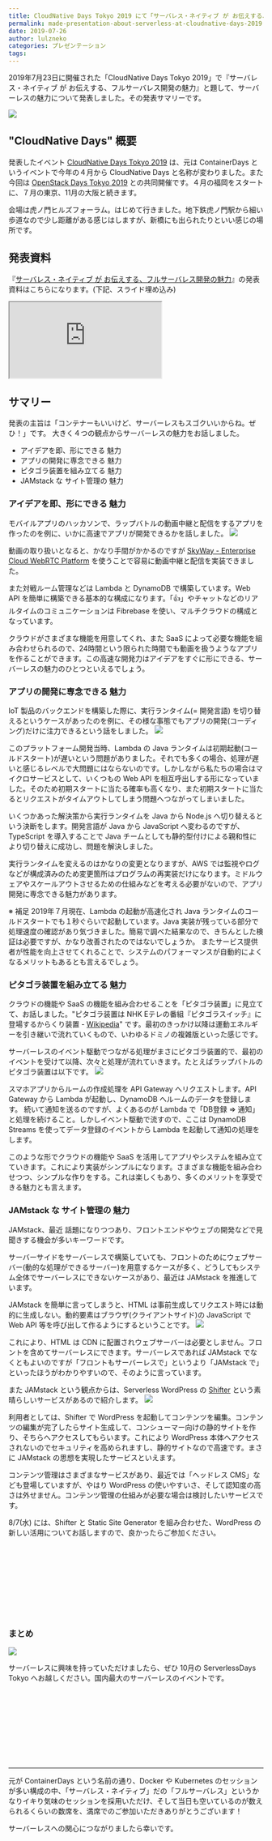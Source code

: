 ```yaml
---
title: CloudNative Days Tokyo 2019 にて「サーバレス・ネイティブ が お伝えする、フルサーバレス開発の魅力」の発表をしました
permalink: made-presentation-about-serverless-at-cloudnative-days-2019
date: 2019-07-26
author: lulzneko
categories: プレゼンテーション
tags:
---
```


2019年7月23日に開催された「CloudNative Days Tokyo 2019」で『サーバレス・ネイティブ が お伝えする、フルサーバレス開発の魅力』と題して、サーバーレスの魅力について発表しました。その発表サマリーです。

![](/articles/assets/lulzneko/presentation/cloudnative-days/cloudnative-days-tokyo-2019.png)


## "CloudNative Days" 概要
発表したイベント [CloudNative Days Tokyo 2019](https://cloudnativedays.jp/cndt2019/) は、元は ContainerDays というイベントで今年の４月から CloudNative Days と名称が変わりました。また今回は [OpenStack Days Tokyo 2019](https://openstackdays.com/) との共同開催です。４月の福岡をスタートに、７月の東京、11月の大阪と続きます。

会場は虎ノ門ヒルズフォーラム。はじめて行きました。地下鉄虎ノ門駅から細い歩道なので少し距離がある感じはしますが、新橋にも出られたりといい感じの場所です。


## 発表資料
『[サーバレス・ネイティブ が お伝えする、フルサーバレス開発の魅力](https://riotz.works/slides/2019-cloudnative-days/)』の発表資料はこちらになります。(下記、スライド埋め込み)
<div class="slide"><iframe src="https://riotz.works/slides/2019-cloudnative-days/"></iframe></div>


## サマリー
発表の主旨は「コンテナーもいいけど、サーバーレスもスゴクいいからね。ぜひ！」です。
大きく４つの観点からサーバーレスの魅力をお話しました。
- アイデアを即、形にできる 魅力
- アプリの開発に専念できる 魅力
- ピタゴラ装置を組み立てる 魅力
- JAMstack な サイト管理の 魅力


### アイデアを即、形にできる 魅力
モバイルアプリのハッカソンで、ラップバトルの動画中継と配信をするアプリを作ったのを例に、いかに高速でアプリが開発できるかを話しました。
![](/articles/assets/lulzneko/presentation/cloudnative-days/01-001.png)

動画の取り扱いとなると、かなり手間がかかるのですが [SkyWay - Enterprise Cloud WebRTC Platform](https://webrtc.ecl.ntt.com/) を使うことで容易に動画中継と配信を実装できました。

また対戦ルーム管理などは Lambda と DynamoDB で構築しています。Web API を簡単に構築できる基本的な構成になります。「👍」やチャットなどのリアルタイムのコミュニケーションは Fibrebase を使い、マルチクラウドの構成となっています。

クラウドがさまざまな機能を用意してくれ、また SaaS によって必要な機能を組み合わせられるので、24時間という限られた時間でも動画を扱うようなアプリを作ることができます。この高速な開発力はアイデアをすぐに形にできる、サーバーレスの魅力のひとつといえるでしょう。


### アプリの開発に専念できる 魅力
IoT 製品のバックエンドを構築した際に、実行ランタイム(= 開発言語) を切り替えるというケースがあったのを例に、その様な事態でもアプリの開発(コーディング)だけに注力できるという話をしました。
![](/articles/assets/lulzneko/presentation/cloudnative-days/01-002.png)

このプラットフォーム開発当時、Lambda の Java ランタイムは初期起動(コールドスタート)が遅いという問題がありました。それでも多くの場合、処理が遅いと感じるレベルで大問題にはならないのです。しかしながら私たちの場合はマイクロサービスとして、いくつもの Web API を相互呼出しする形になっていました。そのため初期スタートに当たる確率も高くなり、また初期スタートに当たるとリクエストがタイムアウトしてしまう問題へつながってしまいました。

いくつかあった解決策から実行ランタイムを Java から Node.js へ切り替えるという決断をします。開発言語が Java から JavaScript へ変わるのですが、TypeScript を導入することで Java チームとしても静的型付けによる親和性により切り替えに成功し、問題を解決しました。

実行ランタイムを変えるのはかなりの変更となりますが、AWS では監視やログなどが構成済みのため変更箇所はプログラムの再実装だけになります。ミドルウェアやスケールアウトさせるための仕組みなどを考える必要がないので、アプリ開発に専念できる魅力があります。

※ 補足
2019年７月現在、Lambda の起動が高速化され Java ランタイムのコールドスタートでも１秒ぐらいで起動しています。Java 実装が残っている部分で処理速度の確認があり気づきました。簡易で調べた結果なので、きちんとした検証は必要ですが、かなり改善されたのではないでしょうか。
またサービス提供者が性能を向上させてくれることで、システムのパフォーマンスが自動的によくなるメリットもあるとも言えるでしょう。


### ピタゴラ装置を組み立てる 魅力
クラウドの機能や SaaS の機能を組み合わせることを「ピタゴラ装置」に見立てて、お話しました。"ピタゴラ装置は NHK Eテレの番組『ピタゴラスイッチ』に登場するからくり装置 - [Wikipedia](https://ja.wikipedia.org/wiki/%E3%83%94%E3%82%BF%E3%82%B4%E3%83%A9%E8%A3%85%E7%BD%AE)" です。最初のきっかけ以降は運動エネルギーを引き継いで流れていくもので、いわゆるドミノの複雑版といった感じです。

サーバーレスのイベント駆動でつながる処理がまさにピタゴラ装置的で、最初のイベントを受けて以降、次々と処理が流れていきます。たとえばラップバトルのピタゴラ装置は以下です。
![](/articles/assets/lulzneko/presentation/cloudnative-days/01-003.png)

スマホアプリからルームの作成処理を API Gateway へリクエストします。API Gateway から Lambda が起動し、DynamoDB へルームのデータを登録します。
続いて通知を送るのですが、よくあるのが Lambda で「DB登録 ⇒ 通知」と処理を続けること。しかしイベント駆動で流すので、ここは DynamoDB Streams を使ってデータ登録のイベントから Lambda を起動して通知の処理をします。

このような形でクラウドの機能や SaaS を活用してアプリやシステムを組み立てていきます。これにより実装がシンプルになります。さまざまな機能を組み合わせつつ、シンプルな作りをする。これは楽しくもあり、多くのメリットを享受できる魅力とも言えます。


### JAMstack な サイト管理の 魅力
JAMstack、最近 話題になりつつあり、フロントエンドやウェブの開発などで見聞きする機会が多いキーワードです。

サーバーサイドをサーバーレスで構築していても、フロントのためにウェブサーバー(動的な処理ができるサーバー)を用意するケースが多く、どうしてもシステム全体でサーバーレスにできないケースがあり、最近は JAMstack を推進しています。

JAMstack を簡単に言ってしまうと、HTML は事前生成してリクエスト時には動的に生成しない。動的要素はブラウザ(クライアントサイド)の JavaScript で Web API 等を呼び出して作るようにするということです。
![](/articles/assets/lulzneko/presentation/cloudnative-days/01-004.png)

これにより、HTML は CDN に配置されウェブサーバーは必要としません。フロントを含めてサーバーレスにできます。サーバーレスであれば JAMstack でなくともよいのですが「フロントもサーバーレスで」というより「JAMstack で」といったほうがわかりやすいので、そのように言っています。

また JAMstack という観点からは、Serverless WordPress の [Shifter](https://www.getshifter.io/japanese/) という素晴らしいサービスがあるので紹介します。
![](/articles/assets/lulzneko/presentation/cloudnative-days/01-005.png)

利用者としては、Shifter で WordPress を起動してコンテンツを編集。コンテンツの編集が完了したらサイト生成して、コンシューマー向けの静的サイトを作り、そちらへアクセスしてもらいます。これにより WordPress 本体へアクセスされないのでセキュリティを高められますし、静的サイトなので高速です。まさに JAMstack の思想を実現したサービスといえます。

コンテンツ管理はさまざまなサービスがあり、最近では「ヘッドレス CMS」なども登場していますが、やはり WordPress の使いやすいさ、そして認知度の高さは外せません。コンテンツ管理の仕組みが必要な場合は検討したいサービスです。

8/7(水) には、Shifter と Static Site Generator を組み合わせた、WordPress の新しい活用についてお話しますので、良かったらご参加ください。
<div class="iframely-embed"><div class="iframely-responsive" style="height: 140px; padding-bottom: 0;"><a href="https://eventregist.com/e/0if9nERXstQg" data-iframely-url="//cdn.iframe.ly/K37jM7r"></a></div></div><script async src="//cdn.iframe.ly/embed.js" charset="utf-8"></script>


### まとめ
![](/articles/assets/lulzneko/presentation/cloudnative-days/01-006.png)

サーバーレスに興味を持っていただけましたら、ぜひ 10月の ServerlessDays Tokyo へお越しください。国内最大のサーバーレスのイベントです。
<div class="iframely-embed"><div class="iframely-responsive" style="height: 140px; padding-bottom: 0;"><a href="https://tokyo.serverlessdays.io/" data-iframely-url="//cdn.iframe.ly/LSdMVaB?iframe=card-small"></a></div></div><script async src="//cdn.iframe.ly/embed.js" charset="utf-8"></script>



----

元が ContainerDays という名前の通り、Docker や Kubernetes のセッションが多い構成の中、「サーバレス・ネイティブ」だの「フルサーバレス」というかなりイキり気味のセッションを採用いただけ、そして当日も空いているのが数えられるくらいの数席を、満席でのご参加いただきありがとうございます！

サーバーレスへの関心につながりましたら幸いです。
